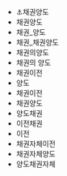 - ⚓채권양도
- 채권양도
- 채권_양도
- 채권_채권양도
- 채권의양도
- 채권의 양도
- 채권이전
- 양도
- 채권이전
- 채권양도
- 양도채권
- 이전채권
- 이전
- 채권자체이전
- 채권자체양도
- 양도채권자체
